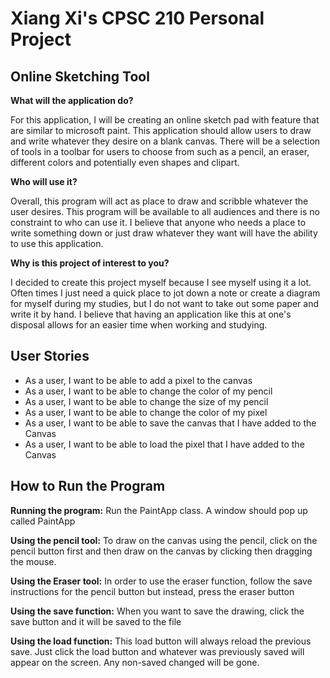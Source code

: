 # Xiang Xi's CPSC 210 Personal Project

## Online Sketching Tool

**What will the application do?**  

For this application, I will be creating an online sketch pad with feature that are similar to microsoft paint. This
application should allow users to draw and write whatever they desire on a blank canvas. There will be a 
selection of tools in a toolbar for users to choose from such as a pencil, an eraser, different colors and potentially 
even shapes and clipart. 

**Who will use it?**

Overall, this program will act as place to draw and scribble whatever the user desires. This program will be available
to all audiences and there is no constraint to who can use it. I believe that anyone who needs a place to write 
something down or just draw whatever they want will have the ability to use this application.

**Why is this project of interest to you?**

I decided to create this project myself because I see myself using it a lot. Often times I just need a quick place to 
jot down a note or create a diagram for myself during my studies, but I do not want to take out some paper and write
it by hand. I believe that having an application like this at one's disposal allows for an easier time when working and 
studying. 

## User Stories

- As a user, I want to be able to add a pixel to the canvas
- As a user, I want to be able to change the color of my pencil
- As a user, I want to be able to change the size of my pencil
- As a user, I want to be able to change the color of my pixel
- As a user, I want to be able to save the canvas that I have added to the Canvas
- As a user, I want to be able to load the pixel that I have added to the Canvas

## How to Run the Program

**Running the program:**
Run the PaintApp class. A window should pop up called PaintApp

**Using the pencil tool:**
To draw on the canvas using the pencil, click on the pencil button first and then draw on the canvas by clicking then 
dragging the mouse.

**Using the Eraser tool:**
In order to use the eraser function, follow the save instructions for the pencil button but instead, press the eraser
 button

**Using the save function:** 
When you want to save the drawing, click the save button and it will be saved to the file

**Using the load function:**
This load button will always reload the previous save. Just click the load button and whatever was previously saved 
will appear on the screen. Any non-saved changed will be gone.








